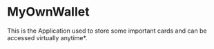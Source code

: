 # MyOwnWallet
This is the Application used to store some important cards and can be accessed virtually anytime*.
